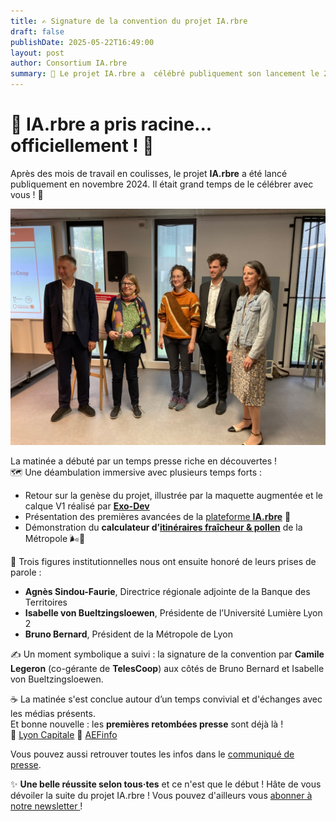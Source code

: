 ```yaml
---
title: ✍️ Signature de la convention du projet IA.rbre
draft: false
publishDate: 2025-05-22T16:49:00
layout: post
author: Consortium IA.rbre
summary: 🌳 Le projet IA.rbre a  célébré publiquement son lancement le 22 mai 2025 à l'Urban Lab au travers de la signature de la convention. Une matinée riche en démos, discours et échanges presse. Une belle étape franchie... et ce n’est que le début !
---
```

# 🌳 IA.rbre a pris racine... officiellement ! 🚀

Après des mois de travail en coulisses, le projet **IA.rbre** a été lancé publiquement en novembre 2024. Il était grand temps de le célébrer avec vous ! 🎉

![Signature la convention IA.rbre le 22 mai](signature_convention.jpg "De gauche à  droite : Bruno Bernard, Isabelle von Bueltzingsloewen, Camille Legeron, Maxime Tribolet et Agnès Sindou-Faurie")

La matinée a débuté par un temps presse riche en découvertes !   
🗺️ Une déambulation immersive avec plusieurs temps forts :

- Retour sur la genèse du projet, illustrée par la maquette augmentée et le calque V1 réalisé par [**Exo-Dev**](https://exo-dev.fr/)
- Présentation des premières avancées de la [plateforme **IA.rbre**](https://carte.iarbre.fr) 🌿
- Démonstration du **calculateur d’[itinéraires fraîcheur & pollen](https://cartes.lyon.fr/lieux-et-parcours-frais/)** de la Métropole 🌬️🌸

🎤 Trois figures institutionnelles nous ont ensuite honoré de leurs prises de parole :

- **Agnès Sindou-Faurie**, Directrice régionale adjointe de la Banque des Territoires
- **Isabelle von Bueltzingsloewen**, Présidente de l’Université Lumière Lyon 2
- **Bruno Bernard**, Président de la Métropole de Lyon

✍️ Un moment symbolique a suivi : la signature de la convention par **Camile Legeron** (co-gérante de **TelesCoop**) aux côtés de Bruno Bernard et Isabelle von Bueltzingsloewen.

☕ La matinée s'est conclue autour d’un temps convivial et d'échanges avec les médias présents.  
Et bonne nouvelle : les **premières retombées presse** sont déjà là !  
📰 [Lyon Capitale](https://www.lyoncapitale.fr/environnement/ia-arbre-comment-la-metropole-de-lyon-va-utiliser-l-ia-pour-adapter-la-ville-au-changement-climatique)
📰 [AEFinfo](https://www.aefinfo.fr/depeche/731716-developpe-a-lyon-le-projet-iarbre-doit-faciliter-les-politiques-de-vegetalisation-du-territoire)

Vous pouvez aussi retrouver toutes les infos dans le [communiqué de presse](CP_22mai.pdf).

✨ **Une belle réussite selon tous·tes** et ce n'est que le début ! Hâte de vous dévoiler la suite du projet IA.rbre !
Vous pouvez d'ailleurs vous [abonner à notre newsletter ](https://app.keila.io/forms/nfrm_6b3DZDVg)!

